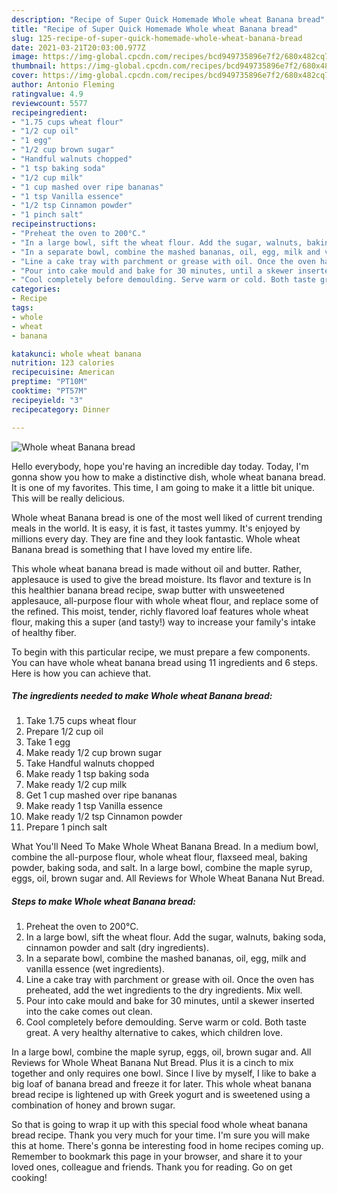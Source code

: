 ```yaml
---
description: "Recipe of Super Quick Homemade Whole wheat Banana bread"
title: "Recipe of Super Quick Homemade Whole wheat Banana bread"
slug: 125-recipe-of-super-quick-homemade-whole-wheat-banana-bread
date: 2021-03-21T20:03:00.977Z
image: https://img-global.cpcdn.com/recipes/bcd949735896e7f2/680x482cq70/whole-wheat-banana-bread-recipe-main-photo.jpg
thumbnail: https://img-global.cpcdn.com/recipes/bcd949735896e7f2/680x482cq70/whole-wheat-banana-bread-recipe-main-photo.jpg
cover: https://img-global.cpcdn.com/recipes/bcd949735896e7f2/680x482cq70/whole-wheat-banana-bread-recipe-main-photo.jpg
author: Antonio Fleming
ratingvalue: 4.9
reviewcount: 5577
recipeingredient:
- "1.75 cups wheat flour"
- "1/2 cup oil"
- "1 egg"
- "1/2 cup brown sugar"
- "Handful walnuts chopped"
- "1 tsp baking soda"
- "1/2 cup milk"
- "1 cup mashed over ripe bananas"
- "1 tsp Vanilla essence"
- "1/2 tsp Cinnamon powder"
- "1 pinch salt"
recipeinstructions:
- "Preheat the oven to 200°C."
- "In a large bowl, sift the wheat flour. Add the sugar, walnuts, baking soda, cinnamon powder and salt (dry ingredients)."
- "In a separate bowl, combine the mashed bananas, oil, egg, milk and vanilla essence (wet ingredients)."
- "Line a cake tray with parchment or grease with oil. Once the oven has preheated, add the wet ingredients to the dry ingredients. Mix well."
- "Pour into cake mould and bake for 30 minutes, until a skewer inserted into the cake comes out clean."
- "Cool completely before demoulding. Serve warm or cold. Both taste great. A very healthy alternative to cakes, which children love."
categories:
- Recipe
tags:
- whole
- wheat
- banana

katakunci: whole wheat banana 
nutrition: 123 calories
recipecuisine: American
preptime: "PT10M"
cooktime: "PT57M"
recipeyield: "3"
recipecategory: Dinner

---
```



![Whole wheat Banana bread](https://img-global.cpcdn.com/recipes/bcd949735896e7f2/680x482cq70/whole-wheat-banana-bread-recipe-main-photo.jpg)

Hello everybody, hope you're having an incredible day today. Today, I'm gonna show you how to make a distinctive dish, whole wheat banana bread. It is one of my favorites. This time, I am going to make it a little bit unique. This will be really delicious.

Whole wheat Banana bread is one of the most well liked of current trending meals in the world. It is easy, it is fast, it tastes yummy. It's enjoyed by millions every day. They are fine and they look fantastic. Whole wheat Banana bread is something that I have loved my entire life.

This whole wheat banana bread is made without oil and butter. Rather, applesauce is used to give the bread moisture. Its flavor and texture is In this healthier banana bread recipe, swap butter with unsweetened applesauce, all-purpose flour with whole wheat flour, and replace some of the refined. This moist, tender, richly flavored loaf features whole wheat flour, making this a super (and tasty!) way to increase your family&#39;s intake of healthy fiber.


To begin with this particular recipe, we must prepare a few components. You can have whole wheat banana bread using 11 ingredients and 6 steps. Here is how you can achieve that.

<!--inarticleads1-->

##### The ingredients needed to make Whole wheat Banana bread:

1. Take 1.75 cups wheat flour
1. Prepare 1/2 cup oil
1. Take 1 egg
1. Make ready 1/2 cup brown sugar
1. Take Handful walnuts chopped
1. Make ready 1 tsp baking soda
1. Make ready 1/2 cup milk
1. Get 1 cup mashed over ripe bananas
1. Make ready 1 tsp Vanilla essence
1. Make ready 1/2 tsp Cinnamon powder
1. Prepare 1 pinch salt


What You&#39;ll Need To Make Whole Wheat Banana Bread. In a medium bowl, combine the all-purpose flour, whole wheat flour, flaxseed meal, baking powder, baking soda, and salt. In a large bowl, combine the maple syrup, eggs, oil, brown sugar and. All Reviews for Whole Wheat Banana Nut Bread. 

<!--inarticleads2-->

##### Steps to make Whole wheat Banana bread:

1. Preheat the oven to 200°C.
1. In a large bowl, sift the wheat flour. Add the sugar, walnuts, baking soda, cinnamon powder and salt (dry ingredients).
1. In a separate bowl, combine the mashed bananas, oil, egg, milk and vanilla essence (wet ingredients).
1. Line a cake tray with parchment or grease with oil. Once the oven has preheated, add the wet ingredients to the dry ingredients. Mix well.
1. Pour into cake mould and bake for 30 minutes, until a skewer inserted into the cake comes out clean.
1. Cool completely before demoulding. Serve warm or cold. Both taste great. A very healthy alternative to cakes, which children love.


In a large bowl, combine the maple syrup, eggs, oil, brown sugar and. All Reviews for Whole Wheat Banana Nut Bread. Plus it is a cinch to mix together and only requires one bowl. Since I live by myself, I like to bake a big loaf of banana bread and freeze it for later. This whole wheat banana bread recipe is lightened up with Greek yogurt and is sweetened using a combination of honey and brown sugar. 

So that is going to wrap it up with this special food whole wheat banana bread recipe. Thank you very much for your time. I'm sure you will make this at home. There's gonna be interesting food in home recipes coming up. Remember to bookmark this page in your browser, and share it to your loved ones, colleague and friends. Thank you for reading. Go on get cooking!
